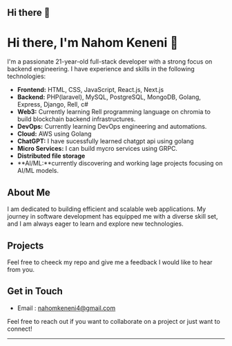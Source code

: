 ## Hi there 👋



# Hi there, I'm Nahom Keneni 👋

I'm a passionate 21-year-old full-stack developer with a strong focus on backend engineering. I have experience and skills in the following technologies:

- **Frontend:** HTML, CSS, JavaScript, React.js, Next.js
- **Backend:** PHP(laravel), MySQL, PostgreSQL, MongoDB, Golang, Express, Django, Rell, c#
- **Web3:** Currently learning Rell programming language on chromia to build blockchain backend infrastructures.
- **DevOps:** Currently learning DevOps engineering and automations.
- **Cloud:** AWS using Golang
- **ChatGPT:** I have sucessfully learned chatgpt api using golang
- **Micro Services:** I can build mycro services using GRPC.
- **Distributed file storage**
- **AI/ML:**currently discovering and working lage projects focusing on AI/ML models.

## About Me

I am dedicated to building efficient and scalable web applications. My journey in software development has equipped me with a diverse skill set, and I am always eager to learn and explore new technologies.

## Projects

Feel free to cheeck my repo and give me a feedback I would like to hear from you.

## Get in Touch

- Email : [nahomkeneni4@gmail.com](mailto:nahomkeneni4@gmail.com)

Feel free to reach out if you want to collaborate on a project or just want to connect!

---



